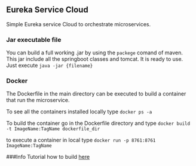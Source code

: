 ## Eureka Service Cloud
Simple Eureka service Cloud to orchestrate microservices.

### Jar executable file
You can build a full working .jar by using the ```packege``` comand of maven.
This jar include all the springboot classes and tomcat. It is ready to use.
Just execute ```java -jar {filename}```

### Docker
The Dockerfile in the main directory can be executed to build a container
that run the microservice.

To see all the containers installed locally type
```docker ps -a```

To build the container go in the Dockerfile directory and type 
```docker build -t ImageName:TagName dockerfile_dir```

to execute a container in local type ```docker run -p 8761:8761 ImageName:TagName```

###Info
Tutorial how to build [here](https://developer.okta.com/blog/2017/06/15/build-microservices-architecture-spring-boot) 

